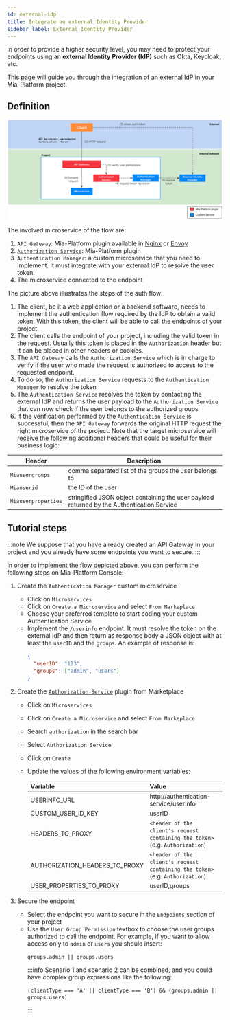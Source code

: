 ```yaml
---
id: external-idp
title: Integrate an external Identity Provider
sidebar_label: External Identity Provider
---
```


In order to provide a higher security level, you may need to protect your endpoints using an **external Identity Provider (IdP)** such as Okta, Keycloak, etc.  

This page will guide you through the integration of an external IdP in your Mia-Platform project. 

## Definition

![Scenario2](img/auth-scenario2.png)

The involved microservice of the flow are:
1. `API Gateway`: Mia-Platform plugin available in [Nginx](/runtime_suite/api-gateway/10_overview.md) or [Envoy](/runtime_suite/envoy-api-gateway/overview.md)
2. [`Authorization Service`](/runtime_suite/authorization-service/10_overview.md): Mia-Platform plugin
3. `Authentication Manager`: a custom microservice that you need to implement. It must integrate with your external IdP to resolve the user token.
4. The microservice connected to the endpoint 

The picture above illustrates the steps of the auth flow:
1. The client, be it a web application or a backend software, needs to implement the authentication flow required by the IdP to obtain a valid token. With this token, the client will be able to call the endpoints of your project.
2. The client calls the endpoint of your project, including the valid token in the request. Usually this token is placed in the `Authorization` header but it can be placed in other headers or cookies.
3. The `API Gateway` calls the `Authorization Service` which is in charge to verify if the user who made the request is authorized to access to the requested endpoint.
4. To do so, the `Authorization Service` requests to the `Authentication Manager` to resolve the token
5. The `Authentication Service` resolves the token by contacting the external IdP and returns the user payload to the `Authorization Service` that can now check if the user belongs to the authorized groups 
6. If the verification performed by the `Authentication Service` is successful, then the `API Gateway` forwards the original HTTP request the right microservice of the project. Note that the target microservice will receive the following additional headers that could be useful for their business logic:
  
  | Header              | Description                                                                                |
  | --------------------| ------------------------------------------------------------------------------------------ |
  | `Miausergroups`     | comma separated list of the groups the user belongs to                                     |
  | `Miauserid`         | the ID of the user                                                                         |
  | `Miauserproperties` | stringified JSON object containing the user payload returned by the Authentication Service |



## Tutorial steps

:::note
We suppose that you have already created an API Gateway in your project and you already have some endpoints you want to secure.
:::

In order to implement the flow depicted above, you can perform the following steps on Mia-Platform Console:
1. Create the `Authentication Manager` custom microservice
    - Click on `Microservices`
    - Click on `Create a Microservice` and select `From Markeplace`
    - Choose your preferred template to start coding your custom Authentication Service
    - Implement the `/userinfo` endpoint. It must resolve the token on the external IdP and then return as response body a JSON object with at least the `userID` and the `groups`. An example of response is:
      ```json
      {
        "userID": "123",
        "groups": ["admin", "users"]
      }
      ```
2. Create the [`Authorization Service`](/runtime_suite/authorization-service/10_overview.md) plugin from Marketplace
    - Click on `Microservices`
    - Click on `Create a Microservice` and select `From Markeplace`
    - Search `authorization` in the search bar
    - Select `Authorization Service`
    - Click on `Create`
    - Update the values of the following environment variables:

      | Variable                       | Value                                                                          |
      | -------------------------------|--------------------------------------------------------------------------------|
      | USERINFO_URL                   | http://authentication-service/userinfo                                         |
      | CUSTOM_USER_ID_KEY             | userID                                                                         |
      | HEADERS_TO_PROXY               | `<header of the client's request containing the token>` (e.g. `Authorization`) |
      | AUTHORIZATION_HEADERS_TO_PROXY | `<header of the client's request containing the token>` (e.g. `Authorization`) |
      | USER_PROPERTIES_TO_PROXY       | userID,groups                                                                  |

3. Secure the endpoint
    - Select the endpoint you want to secure in the `Endpoints` section of your project
    - Use the `User Group Permission` textbox to choose the user groups authorized to call the endpoint. For example, if you want to allow access only to `admin` or `users` you should insert:
      ```
      groups.admin || groups.users
      ```
      :::info
      Scenario 1 and scenario 2 can be combined, and you could have complex group expressions like the following:
        ```
        (clientType === 'A' || clientType === 'B') && (groups.admin || groups.users)
        ```
      :::
